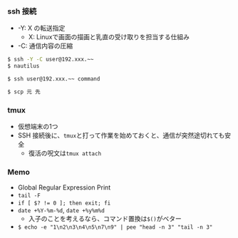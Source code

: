 ### ssh 接続
- -Y: X の転送指定
  - X: Linuxで画面の描画と乳直の受け取りを担当する仕組み
- -C: 通信内容の圧縮

```sh
$ ssh -Y -C user@192.xxx.~~
$ nautilus

$ ssh user@192.xxx.~~ command

$ scp 元 先
```

### tmux
- 仮想端末の1つ
- SSH 接続後に、`tmux`と打って作業を始めておくと、通信が突然途切れても安全
  - 復活の呪文は`tmux attach`



### Memo
- Global Regular Expression Print
- `tail -F`
- `if [ $? != 0 ]; then exit; fi`
- `date +%Y-%m-%d`, `date +%y%m%d`
  - 入子のことを考えるなら、コマンド置換は`$()`がベター
- `$ echo -e "1\n2\n3\n4\n5\n7\n9" | pee "head -n 3" "tail -n 3"`
